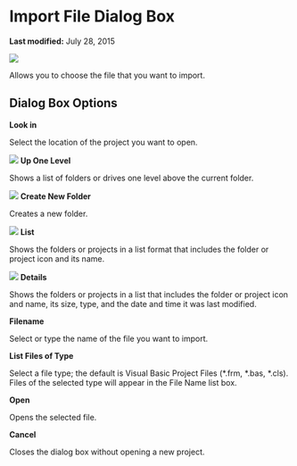 
# Import File Dialog Box

 **Last modified:** July 28, 2015


![](../images/imprtfle_ZA01201616.gif)



Allows you to choose the file that you want to import.


## Dialog Box Options

 **Look in**

Select the location of the project you want to open.


![](../images/tbr_up_ZA01201763.gif) **Up One Level**

Shows a list of folders or drives one level above the current folder.


![](../images/tbr_new_ZA01201715.gif) **Create New Folder**

Creates a new folder.


![](../images/tbr_list_ZA01201712.gif) **List**

Shows the folders or projects in a list format that includes the folder or project icon and its name.


![](../images/tbr_deta_ZA01201697.gif) **Details**

Shows the folders or projects in a list that includes the folder or project icon and name, its size, type, and the date and time it was last modified.

 **Filename**

Select or type the name of the file you want to import.

 **List Files of Type**

Select a file type; the default is Visual Basic Project Files (*.frm, *.bas, *.cls). Files of the selected type will appear in the File Name list box.

 **Open**

Opens the selected file.

 **Cancel**

Closes the dialog box without opening a new project.

